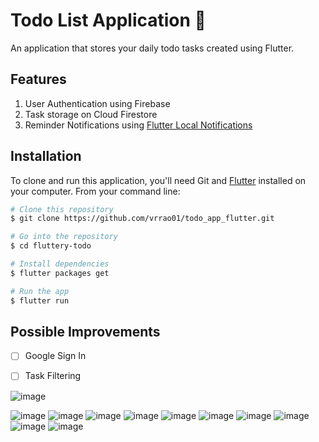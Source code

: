 # Todo List Application 📃
An application that stores your daily todo tasks created using Flutter. 

## Features
1. User Authentication using Firebase
2. Task storage on Cloud Firestore
3. Reminder Notifications using [Flutter Local Notifications](https://pub.dev/packages/flutter_local_notifications/changelog)

## Installation 
To clone and run this application, you'll need Git and [Flutter](https://flutter.dev/docs/get-started/install) installed on your computer. From your command line:
```bash
# Clone this repository
$ git clone https://github.com/vrrao01/todo_app_flutter.git

# Go into the repository
$ cd fluttery-todo

# Install dependencies
$ flutter packages get

# Run the app
$ flutter run
```

## Possible Improvements
- [ ] Google Sign In
- [ ] Task Filtering


![image](https://user-images.githubusercontent.com/68664921/120219895-8db10a80-c259-11eb-948a-00566175ab7a.png)


![image](https://user-images.githubusercontent.com/68664921/120220029-bdf8a900-c259-11eb-89e9-35b51f31e5f0.png)
![image](https://user-images.githubusercontent.com/68664921/120220048-c51fb700-c259-11eb-9770-698970fff3af.png)
![image](https://user-images.githubusercontent.com/68664921/120220274-1af45f00-c25a-11eb-8e66-c64ce99135a2.png)
![image](https://user-images.githubusercontent.com/68664921/120220286-2182d680-c25a-11eb-8267-7be40c414404.png)
![image](https://user-images.githubusercontent.com/68664921/120220308-28114e00-c25a-11eb-8726-f25ba2b96eed.png)
![image](https://user-images.githubusercontent.com/68664921/120220329-31021f80-c25a-11eb-96b4-90a078f3e0ef.png)
![image](https://user-images.githubusercontent.com/68664921/120220347-395a5a80-c25a-11eb-9db6-dd29c1b170a6.png)
![image](https://user-images.githubusercontent.com/68664921/120220371-41b29580-c25a-11eb-9bb5-2cb146ebd517.png)
![image](https://user-images.githubusercontent.com/68664921/120220387-470fe000-c25a-11eb-82aa-69d69b9d9da8.png)
![image](https://user-images.githubusercontent.com/68664921/120220400-4c6d2a80-c25a-11eb-946e-552d94805aba.png)
